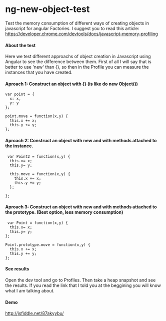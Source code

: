 ng-new-object-test
==================

Test the memory consumption of different ways of creating objects in javascript for angular Factories. I suggest you to read this article: https://developer.chrome.com/devtools/docs/javascript-memory-profiling

#### About the test
Here we test different approachs of object creation in Javascript using Angular to see the difference between them.
First of all I will say that is better to use 'new' than {}, so then in the Profile you can measure the instances that you have created.

#### Aproach 1: Construct an object with {} (is like do new Object())

```
var point = {
  x: x,
  y: y
};

point.move = function(x,y) {
  this.x += x;
  this.y += y;
};
```

#### Aproach 2: Construct an object with new and with methods attached to the instance.
```
 var Point2 = function(x,y) {
  this.x= x;
  this.y= y;

  this.move = function(x,y) {
    this.x += x;
    this.y += y;
  };

};
```

#### Aproach 3: Construct an object with new and with methods attached to the prototype. (Best option, less memory consumption)
```
 var Point = function(x,y) {
  this.x= x;
  this.y= y;
};

Point.prototype.move = function(x,y) {
  this.x += x;
  this.y += y;
};
```

#### See results
Open the dev tool and go to Profiles. Then take a heap snapshot and see the results. If you read the link that I told you at the beggining you will know what I am talking about.

#### Demo
http://jsfiddle.net/87akyybu/


